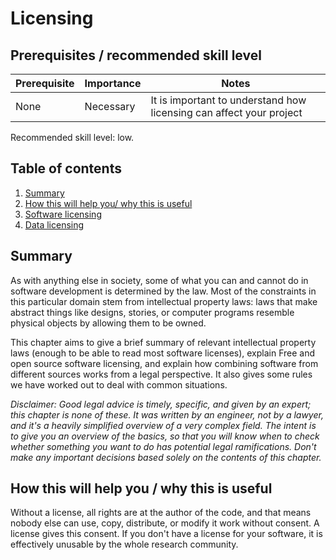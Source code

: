 # Licensing

## Prerequisites / recommended skill level

| Prerequisite | Importance | Notes |
| -------------|----------|------|
| None | Necessary | It is important to understand how licensing can affect your project |

Recommended skill level: low.

## Table of contents

1. [Summary](#summary)
2. [How this will help you/ why this is useful](#how-this-will-help-you--why-this-is-useful)
3. [Software licensing](/licensing/01/softwarelicenses)
4. [Data licensing](/licensing/02/datalicenses)

## Summary

As with anything else in society, some of what you can and cannot do in software development is determined by the law.
Most of the constraints in this particular domain stem from intellectual property laws: laws that make abstract things like designs, stories, or computer programs resemble physical objects by allowing them to be owned.

This chapter aims to give a brief summary of relevant intellectual property laws (enough to be able to read most software licenses), explain Free and open source software licensing, and explain how combining software from different sources works from a legal perspective.
It also gives some rules we have worked out to deal with common situations.

*Disclaimer: Good legal advice is timely, specific, and given by an expert; this chapter is none of these.
It was written by an engineer, not by a lawyer, and it's a heavily simplified overview of a very complex field.
The intent is to give you an overview of the basics, so that you will know when to check whether something you want to do has potential legal ramifications.
Don't make any important decisions based solely on the contents of this chapter.*

## How this will help you / why this is useful

Without a license, all rights are at the author of the code, and that means nobody else can use, copy, distribute, or modify it work without consent.
A license gives this consent.
If you don't have a license for your software, it is effectively unusable by the whole research community.
